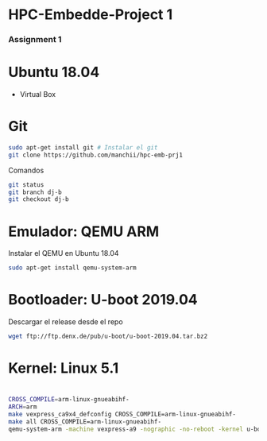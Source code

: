# HPC-Embedde-Project 1
### Assignment 1

# Ubuntu 18.04
* Virtual Box

# Git

```bash
sudo apt-get install git # Instalar el git
git clone https://github.com/manchii/hpc-emb-prj1
```
Comandos
```bash
git status
git branch dj-b
git checkout dj-b
```



# Emulador: QEMU ARM

Instalar el QEMU en Ubuntu 18.04
```bash
sudo apt-get install qemu-system-arm
```

# Bootloader: U-boot 2019.04

Descargar el release desde el repo

```bash
wget ftp://ftp.denx.de/pub/u-boot/u-boot-2019.04.tar.bz2
```


# Kernel: Linux 5.1

#



```bash
CROSS_COMPILE=arm-linux-gnueabihf-
ARCH=arm
make vexpress_ca9x4_defconfig CROSS_COMPILE=arm-linux-gnueabihf-
make all CROSS_COMPILE=arm-linux-gnueabihf-
qemu-system-arm -machine vexpress-a9 -nographic -no-reboot -kernel u-boot
```
